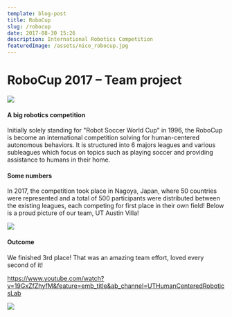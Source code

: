 ```yaml
---
template: blog-post
title: RoboCup
slug: /robocup
date: 2017-08-30 15:26
description: International Robotics Competition
featuredImage: /assets/nico_robocup.jpg
---
```

<!--StartFragment-->

# RoboCup 2017 – Team project



![](/assets/image1.jpg)

#### A big robotics competition

Initially solely standing for "Robot Soccer World Cup" in 1996, the RoboCup is become an international competition solving for human-centered autonomous behaviors. It is structured into 6 majors leagues and various subleagues which focus on topics such as playing soccer and providing assistance to humans in their home.

#### Some numbers

In 2017, the competition took place in Nagoya, Japan, where 50 countries were represented and a total of 500 participants were distributed between the existing leagues, each competing for first place in their own field! Below is a proud picture of our team, UT Austin Villa!

![](/assets/hsr.jpg)

#### Outcome

We finished 3rd place! That was an amazing team effort, loved every second of it!

<https://www.youtube.com/watch?v=19GxZfZhyfM&feature=emb_title&ab_channel=UTHumanCenteredRoboticsLab>

![](/assets/third_place.jpg)

<!--EndFragment-->